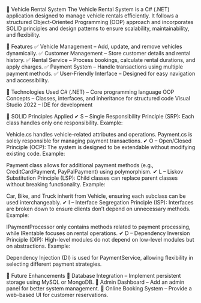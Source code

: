 🚗 Vehicle Rental System
The Vehicle Rental System is a C# (.NET) application designed to manage vehicle rentals efficiently. It follows a structured Object-Oriented Programming (OOP) approach and incorporates SOLID principles and design patterns to ensure scalability, maintainability, and flexibility.

🔹 Features
✅ Vehicle Management – Add, update, and remove vehicles dynamically.
✅ Customer Management – Store customer details and rental history.
✅ Rental Service – Process bookings, calculate rental durations, and apply charges.
✅ Payment System – Handle transactions using multiple payment methods.
✅ User-Friendly Interface – Designed for easy navigation and accessibility.

🔹 Technologies Used
C# (.NET) – Core programming language
OOP Concepts – Classes, interfaces, and inheritance for structured code
Visual Studio 2022 – IDE for development


🔹 SOLID Principles Applied
✔ S – Single Responsibility Principle (SRP):
Each class handles only one responsibility.
Example:

Vehicle.cs handles vehicle-related attributes and operations.
Payment.cs is solely responsible for managing payment transactions.
✔ O – Open/Closed Principle (OCP):
The system is designed to be extendable without modifying existing code.
Example:

Payment class allows for additional payment methods (e.g., CreditCardPayment, PayPalPayment) using polymorphism.
✔ L – Liskov Substitution Principle (LSP):
Child classes can replace parent classes without breaking functionality.
Example:

Car, Bike, and Truck inherit from Vehicle, ensuring each subclass can be used interchangeably.
✔ I – Interface Segregation Principle (ISP):
Interfaces are broken down to ensure clients don’t depend on unnecessary methods.
Example:

IPaymentProcessor only contains methods related to payment processing, while IRentable focuses on rental operations.
✔ D – Dependency Inversion Principle (DIP):
High-level modules do not depend on low-level modules but on abstractions.
Example:

Dependency Injection (DI) is used for PaymentService, allowing flexibility in selecting different payment strategies.

🔹 Future Enhancements
🔸 Database Integration – Implement persistent storage using MySQL or MongoDB.
🔸 Admin Dashboard – Add an admin panel for better system management.
🔸 Online Booking System – Provide a web-based UI for customer reservations.
